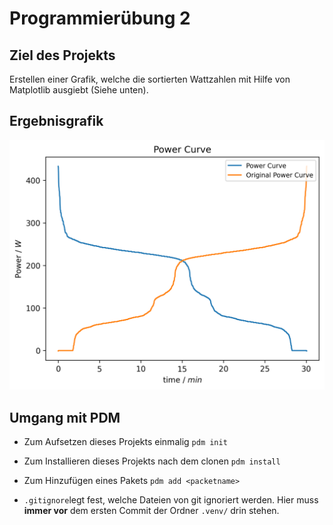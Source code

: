 # Programmierübung 2


## Ziel des Projekts
Erstellen einer Grafik, welche die sortierten Wattzahlen mit Hilfe von Matplotlib ausgiebt (Siehe unten).

## Ergebnisgrafik

![Power Curve](figures/power_curve.png)

## Umgang mit PDM

- Zum Aufsetzen dieses Projekts einmalig `pdm init`
- Zum Installieren dieses Projekts nach dem clonen `pdm install`
- Zum Hinzufügen eines Pakets `pdm add <packetname>`

- `.gitignore`legt fest, welche Dateien von git ignoriert werden. Hier muss __immer vor__ dem ersten Commit der Ordner `.venv/` drin stehen.
